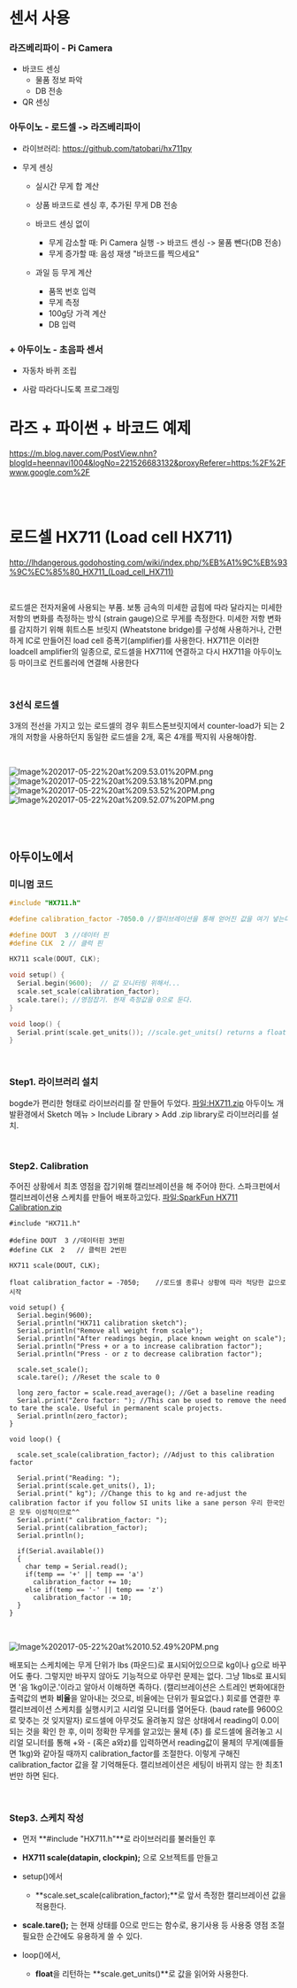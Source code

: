 # 센서 사용

### 라즈베리파이 - Pi Camera

- 바코드 센싱
  - 물품 정보 파악
  - DB 전송
- QR 센싱



### 아두이노 - 로드셀 -> 라즈베리파이
- 라이브러리: https://github.com/tatobari/hx711py

- 무게 센싱

  - 실시간 무게 합 계산

  - 상품 바코드로 센싱 후, 추가된 무게 DB 전송

  - 바코드 센싱 없이 

    - 무게 감소할 때: Pi Camera 실행 -> 바코드 센싱 -> 물품 뺀다(DB 전송)
    - 무게 증가할 때: 음성 재생 "바코드를 찍으세요"

  - 과일 등 무게 계산

    - 품목 번호 입력
    - 무게 측정
    - 100g당 가격 계산
    - DB 입력

    

### + 아두이노 - 초음파 센서

- 자동차 바퀴 조립

- 사람 따라다니도록 프로그래밍

  





# 라즈 + 파이썬 + 바코드 예제

https://m.blog.naver.com/PostView.nhn?blogId=heennavi1004&logNo=221526683132&proxyReferer=https:%2F%2Fwww.google.com%2F

<br>

<br>

# 로드셀 HX711 (Load cell HX711)

http://lhdangerous.godohosting.com/wiki/index.php/%EB%A1%9C%EB%93%9C%EC%85%80_HX711_(Load_cell_HX711)

<br>

로드셀은 전자저울에 사용되는 부품. 보통 금속의 미세한 굽힘에 따라 달라지는 미세한 저항의 변화를 측정하는 방식 (strain gauge)으로 무게를 측정한다. 미세한 저항 변화를 감지하기 위해 휘트스톤 브릿지 (Wheatstone bridge)를 구성해 사용하거나, 간편하게 IC로 만들어진 load cell 증폭기(amplifier)를 사용한다. HX711은 이러한 loadcell amplifier의 일종으로, 로드셀을 HX711에 연결하고 다시 HX711을 아두이노등 마이크로 컨트롤러에 연결해 사용한다

<br>

### 3선식 로드셀

3개의 전선을 가지고 있는 로드셀의 경우 휘트스톤브릿지에서 counter-load가 되는 2개의 저항을 사용하던지 동일한 로드셀을 2개, 혹은 4개를 짝지워 사용해야함. 

<br>

![Image%202017-05-22%20at%209.53.01%20PM.png](README.assets/1.png)     ![Image%202017-05-22%20at%209.53.18%20PM.png](README.assets/2.png)   ![Image%202017-05-22%20at%209.53.52%20PM.png](README.assets/3.png)   ![Image%202017-05-22%20at%209.52.07%20PM.png](README.assets/4.png)  

  

<br>

<br>

## 아두이노에서

### 미니멈 코드

```c++
#include "HX711.h"

#define calibration_factor -7050.0 //캘리브레이션을 통해 얻어진 값을 여기 넣는다.

#define DOUT  3 //데이터 핀
#define CLK  2 // 클럭 핀

HX711 scale(DOUT, CLK);

void setup() {
  Serial.begin(9600);  // 값 모니터링 위해서...
  scale.set_scale(calibration_factor); 
  scale.tare();	//영점잡기. 현재 측정값을 0으로 둔다.
}

void loop() {
  Serial.print(scale.get_units()); //scale.get_units() returns a float
}
```

<br>

### Step1. 라이브러리 설치

bogde가 편리한 형태로 라이브러리를 잘 만들어 두었다. [파일:HX711.zip](http://lhdangerous.godohosting.com/wiki/index.php/파일:HX711.zip) 아두이노 개발환경에서 Sketch 메뉴 > Include Library > Add .zip library로 라이브러리를 설치.

<br>

### Step2. Calibration

주어진 상황에서 최초 영점을 잡기위해 캘리브레이션을 해 주어야 한다. 스파크펀에서 캘리브레이션용 스케치를 만들어 배포하고있다. [파일:SparkFun HX711 Calibration.zip](http://lhdangerous.godohosting.com/wiki/index.php/파일:SparkFun_HX711_Calibration.zip)

```
#include "HX711.h"

#define DOUT  3 //데이터핀 3번핀 
#define CLK  2   // 클럭핀 2번핀 

HX711 scale(DOUT, CLK);

float calibration_factor = -7050;    //로드셀 종류나 상황에 따라 적당한 값으로 시작

void setup() {
  Serial.begin(9600);
  Serial.println("HX711 calibration sketch");
  Serial.println("Remove all weight from scale");
  Serial.println("After readings begin, place known weight on scale");
  Serial.println("Press + or a to increase calibration factor");
  Serial.println("Press - or z to decrease calibration factor");

  scale.set_scale();
  scale.tare();	//Reset the scale to 0

  long zero_factor = scale.read_average(); //Get a baseline reading
  Serial.print("Zero factor: "); //This can be used to remove the need to tare the scale. Useful in permanent scale projects.
  Serial.println(zero_factor);
}

void loop() {

  scale.set_scale(calibration_factor); //Adjust to this calibration factor

  Serial.print("Reading: ");
  Serial.print(scale.get_units(), 1);
  Serial.print(" kg"); //Change this to kg and re-adjust the calibration factor if you follow SI units like a sane person 우리 한국인은 모두 이성적이므로^^
  Serial.print(" calibration_factor: ");
  Serial.print(calibration_factor);
  Serial.println();

  if(Serial.available())
  {
    char temp = Serial.read();
    if(temp == '+' || temp == 'a')
      calibration_factor += 10;
    else if(temp == '-' || temp == 'z')
      calibration_factor -= 10;
  }
}
```

<br>

![Image%202017-05-22%20at%2010.52.49%20PM.png](README.assets/5.png)  



 배포되는 스케치에는 무게 단위가 lbs (파운드)로 표시되어있으므로 kg이나 g으로 바꾸어도 좋다. 그렇지만 바꾸지 않아도 기능적으로 아무런 문제는 없다. 그냥 1lbs로 표시되면 '음 1kg이군.'이라고 알아서 이해하면 족하다. (캘리브레이션은 스트레인 변화에대한 출력값의 변화 **비율**을 알아내는 것으로, 비율에는 단위가 필요없다.) 회로를 연결한 후 캘리브레이션 스케치를 실행시키고 시리얼 모니터를 열어둔다. (baud rate를 9600으로 맞추는 것 잊지말자) 로드셀에 아무것도 올려놓지 않은 상태에서 reading이 0.0이 되는 것을 확인 한 후, 이미 정확한 무게를 알고있는 물체 (추) 를 로드셀에 올려놓고 시리얼 모니터를 통해 +와 - (혹은 a와z)를 입력하면서 reading값이 물체의 무게(예를들면 1kg)와 같아질 때까지 calibration_factor를 조절한다. 이렇게 구해진 calibration_factor 값을 잘 기억해둔다. 캘리브레이션은 세팅이 바뀌지 않는 한 최초1번만 하면 된다.

<br>

### Step3. 스케치 작성

-   먼저 **#include "HX711.h"**로 라이브러리를 불러들인 후

-   **HX711 scale(datapin, clockpin);** 으로 오브젝트를 만들고

-   setup()에서

    -   **scale.set_scale(calibration_factor);**로 앞서 측정한 캘리브레이션 값을 적용한다.
-   **scale.tare();** 는 현재 상태를 0으로 만드는 함수로, 용기사용 등 사용중 영점 조절 필요한 순간에도 유용하게 쓸 수 있다.
    
-   loop()에서,

    -   **float**을 리턴하는 **scale.get_units()**로 값을 읽어와 사용한다.

<br>
